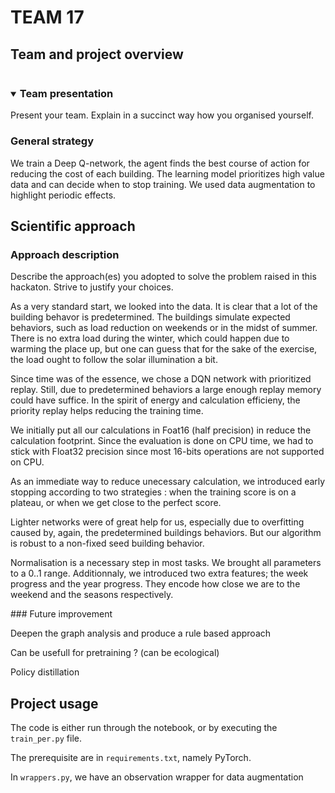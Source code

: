 # TEAM 17

## Team and project overview

<details open="open">
<summary><h3 style="display: inline-block">Team presentation</h2></summary>
Present your team. Explain in a succinct way how you organised yourself.
</details>

### General strategy

We train a Deep Q-network, the agent finds the best course of action for reducing the cost of each building. The learning model prioritizes high value data and can decide when to stop training. We used data augmentation to highlight periodic effects.

## Scientific approach

### Approach description

Describe the approach(es) you adopted to solve the problem raised in this hackaton. Strive to justify your choices.

As a very standard start, we looked into the data. It is clear that a lot of the building behavor is predetermined. The buildings simulate expected behaviors, such as load reduction on weekends or in the midst of summer. There is no extra load during the winter, which could happen due to warming the place up, but one can guess that for the sake of the exercise, the load ought to follow the solar illumination a bit.

Since time was of the essence, we chose a DQN network with prioritized replay. Still, due to predetermined behaviors a large enough replay memory could have suffice. In the spirit of energy and calculation efficieny, the priority replay helps reducing the training time.

We initially put all our calculations in Foat16 (half precision) in reduce the calculation footprint. Since the evaluation is done on CPU time, we had to stick with Float32 precision since most 16-bits operations are not supported on CPU.

As an immediate way to reduce unecessary calculation, we introduced early stopping according to two strategies : when the training score is on a plateau, or when we get close to the perfect score.

Lighter networks were of great help for us, especially due to overfitting caused by, again, the predetermined buildings behaviors. But our algorithm is robust to a non-fixed seed building behavior.

Normalisation is a necessary step in most tasks. We brought all parameters to a 0..1 range. Additionnaly, we introduced two extra features; the week progress and the year progress. They encode how close we are to the weekend and the seasons respectively.

### Future improvement

Deepen the graph analysis and produce a rule based approach

Can be usefull for pretraining ? (can be ecological)

Policy distillation

## Project usage

The code is either run through the notebook, or by executing the `train_per.py` file.

The prerequisite are in `requirements.txt`, namely PyTorch.

In `wrappers.py`, we have an observation wrapper for data augmentation
